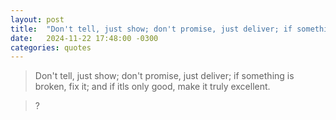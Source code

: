 ```yaml
---
layout: post
title:  "Don't tell, just show; don't promise, just deliver; if something is broken, fix it; and if itls only good, make it truly excellent"
date:   2024-11-22 17:48:00 -0300
categories: quotes
---
```

>Don't tell, just show; don't promise, just deliver; if something is broken, fix it; and if itls only good, make it truly excellent.

>?
